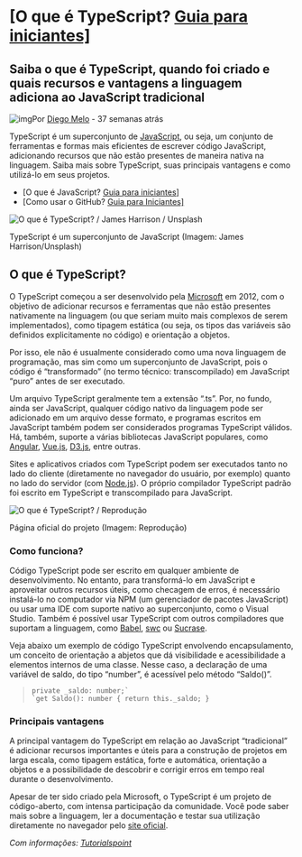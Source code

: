 # [O que é TypeScript? [Guia para iniciantes\]](https://tecnoblog.net/responde/o-que-e-typescript-guia-para-iniciantes/)

## Saiba o que é TypeScript, quando foi criado e quais recursos e vantagens a linguagem adiciona ao JavaScript tradicional

![img](https://files.tecnoblog.net/wp-content/uploads/2019/11/eu-30x30.jpg)Por [Diego Melo](https://tecnoblog.net/autor/diego-melo/) - 37 semanas atrás



TypeScript é um superconjunto de [JavaScript](https://tecnoblog.net/responde/o-que-e-javascript-guia-para-iniciantes/), ou seja, um conjunto de ferramentas e formas mais eficientes de escrever código JavaScript, adicionando recursos que não estão presentes de maneira nativa na linguagem. Saiba mais sobre TypeScript, suas principais vantagens e como utilizá-lo em seus projetos.

- [O que é JavaScript? [Guia para iniciantes\]](https://tecnoblog.net/406946/o-que-e-javascript-guia-para-iniciantes/)
- [Como usar o GitHub? [Guia para Iniciantes\]](https://tecnoblog.net/400821/como-usar-o-github-guia-para-iniciantes/)

![O que é TypeScript? / James Harrison / Unsplash](https://files.tecnoblog.net/wp-content/uploads/2021/03/o_que_e_typescript_james-harrison-unsplash-700x394.jpg)

TypeScript é um superconjunto de JavaScript (Imagem: James Harrison/Unsplash)

## O que é TypeScript?

O TypeScript começou a ser desenvolvido pela [Microsoft](https://tecnoblog.net/sobre/microsoft/) em 2012, com o objetivo de adicionar recursos e ferramentas que não estão presentes nativamente na linguagem (ou que seriam muito mais complexos de serem implementados), como tipagem estática (ou seja, os tipos das variáveis são definidos explicitamente no código) e orientação a objetos.

Por isso, ele não é usualmente considerado como uma nova linguagem de programação, mas sim como um superconjunto de JavaScript, pois o código é “transformado” (no termo técnico: transcompilado) em JavaScript “puro” antes de ser executado.

Um arquivo TypeScript geralmente tem a extensão “.ts”. Por, no fundo, ainda ser JavaScript, qualquer código nativo da linguagem pode ser adicionado em um arquivo desse formato, e programas escritos em JavaScript também podem ser considerados programas TypeScript válidos. Há, também, suporte a várias bibliotecas JavaScript populares, como [Angular](https://angular.io/), [Vue.js](https://vuejs.org/), [D3.js](https://d3js.org/), entre outras.

Sites e aplicativos criados com TypeScript podem ser executados tanto no lado do cliente (diretamente no navegador do usuário, por exemplo) quanto no lado do servidor (com [Node.js](https://tecnoblog.net/responde/o-que-e-node-js-guia-para-iniciantes/)). O próprio compilador TypeScript padrão foi escrito em TypeScript e transcompilado para JavaScript.

![O que é TypeScript? / Reprodução](https://files.tecnoblog.net/wp-content/uploads/2021/03/o_que_e_typescript-700x400.jpg)

Página oficial do projeto (Imagem: Reprodução)

### Como funciona?

Código TypeScript pode ser escrito em qualquer ambiente de desenvolvimento. No entanto, para transformá-lo em JavaScript e aproveitar outros recursos úteis, como checagem de erros, é necessário instalá-lo no computador via NPM (um gerenciador de pacotes JavaScript) ou usar uma IDE com suporte nativo ao superconjunto, como o Visual Studio. Também é possível usar TypeScript com outros compiladores que suportam a linguagem, como [Babel](https://babeljs.io/), [swc](https://swc.rs/) ou [Sucrase](https://sucrase.io/).

Veja abaixo um exemplo de código TypeScript envolvendo encapsulamento, um conceito de orientação a abjetos que dá visibilidade e acessibilidade a elementos internos de uma classe. Nesse caso, a declaração de uma variável de saldo, do tipo “number”, é acessível pelo método “Saldo()”.

> ```
> private _saldo: number;`
> `get Saldo(): number { return this._saldo; }
> ```

### Principais vantagens

A principal vantagem do TypeScript em relação ao JavaScript “tradicional” é adicionar recursos importantes e úteis para a construção de projetos em larga escala, como tipagem estática, forte e automática, orientação a objetos e a possibilidade de descobrir e corrigir erros em tempo real durante o desenvolvimento.

Apesar de ter sido criado pela Microsoft, o TypeScript é um projeto de código-aberto, com intensa participação da comunidade. Você pode saber mais sobre a linguagem, ler a documentação e testar sua utilização diretamente no navegador pelo [site oficial](https://www.typescriptlang.org/).

*Com informações: [Tutorialspoint](https://www.tutorialspoint.com/typescript/typescript_overview.htm)*